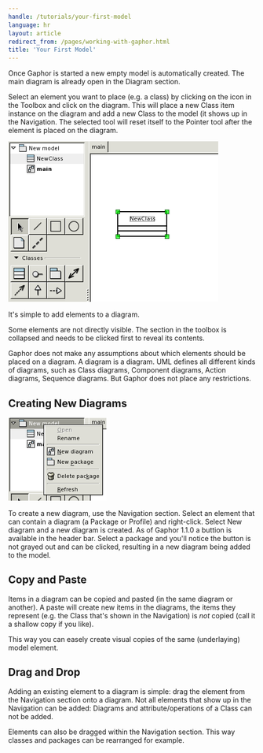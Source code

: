 ```yaml
---
handle: /tutorials/your-first-model
language: hr
layout: article
redirect_from: /pages/working-with-gaphor.html
title: 'Your First Model'
---
```


Once Gaphor is started a new empty model is automatically created. The main
diagram is already open in the Diagram section.

Select an element you want to place (e.g. a class) by clicking on the icon
in the Toolbox and click on the diagram. This will place a new Class item
instance on the diagram and add a new Class to the model (it shows up in the
Navigation.  The selected tool will reset itself to the Pointer tool after
the element is placed on the diagram.

![image](/images/oneclass.png)

It's simple to add elements to a diagram.

Some elements are not directly visible. The section in the toolbox is
collapsed and needs to be clicked first to reveal its contents.

Gaphor does not make any assumptions about which elements should be placed
on a diagram. A diagram is a diagram. UML defines all different kinds of
diagrams, such as Class diagrams, Component diagrams, Action diagrams,
Sequence diagrams. But Gaphor does not place any restrictions.

## Creating New Diagrams

![image](/images/navpopup.png)

To create a new diagram, use the Navigation section. Select an element that
can contain a diagram (a Package or Profile) and right-click. Select New
diagram and a new diagram is created. As of Gaphor 1.1.0 a buttion is
available in the header bar. Select a package and you'll notice the button
is not grayed out and can be clicked, resulting in a new diagram being added
to the model.

## Copy and Paste

Items in a diagram can be copied and pasted (in the same diagram or
another). A paste will create new items in the diagrams, the items they
represent (e.g. the Class that's shown in the Navigation) is *not* copied
(call it a shallow copy if you like).

This way you can easely create visual copies of the same (underlaying) model
element.

## Drag and Drop

Adding an existing element to a diagram is simple: drag the element from the
Navigation section onto a diagram. Not all elements that show up in the
Navigation can be added: Diagrams and attribute/operations of a Class can
not be added.

Elements can also be dragged within the Navigation section. This way classes
and packages can be rearranged for example.

